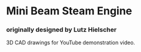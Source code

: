 # Mini Beam Steam Engine 
### originally designed by Lutz Hielscher

3D CAD drawings for YouTube demonstration video.
